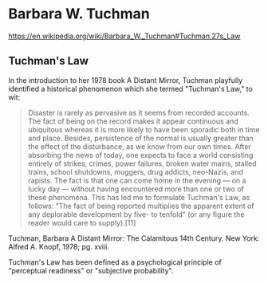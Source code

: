 # Barbara W. Tuchman

<https://en.wikipedia.org/wiki/Barbara_W._Tuchman#Tuchman.27s_Law>

## Tuchman's Law

In the introduction to her 1978 book A Distant Mirror, Tuchman playfully identified a historical phenomenon which she termed "Tuchman's Law," to wit:

   > Disaster is rarely as pervasive as it seems from recorded accounts. The fact of being on the record makes it appear continuous and ubiquitous whereas it is more likely to have been sporadic both in time and place. Besides, persistence of the normal is usually greater than the effect of the disturbance, as we know from our own times. After absorbing the news of today, one expects to face a world consisting entirely of strikes, crimes, power failures, broken water mains, stalled trains, school shutdowns, muggers, drug addicts, neo-Nazis, and rapists. The fact is that one can come home in the evening — on a lucky day — without having encountered more than one or two of these phenomena. This has led me to formulate Tuchman's Law, as follows: "The fact of being reported multiplies the apparent extent of any deplorable development by five- to tenfold" (or any figure the reader would care to supply).[11]


Tuchman, Barbara A Distant Mirror: The Calamitous 14th Century. New York: Alfred A. Knopf, 1978; pg. xviii.

Tuchman's Law has been defined as a psychological principle of "perceptual readiness" or "subjective probability".
